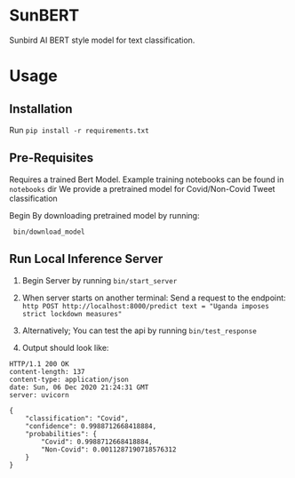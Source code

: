 # SunBERT
Sunbird AI BERT style model for text classification.


# Usage

## Installation
Run ``pip install -r requirements.txt``

## Pre-Requisites

Requires a trained Bert Model. Example training notebooks can be found in ``notebooks`` dir
We provide a pretrained model for Covid/Non-Covid Tweet classification

Begin By downloading pretrained model by running:

`` bin/download_model``

## Run Local Inference Server

1. Begin Server by running ``bin/start_server``
1. When server starts on another terminal: Send a request to the endpoint: <br>`` http POST http://localhost:8000/predict text = "Uganda imposes strict lockdown measures" ``
1. Alternatively; You can test the api by running ``bin/test_response``

1. Output should look like:

```
HTTP/1.1 200 OK
content-length: 137
content-type: application/json
date: Sun, 06 Dec 2020 21:24:31 GMT
server: uvicorn

{
    "classification": "Covid",
    "confidence": 0.9988712668418884,
    "probabilities": {
        "Covid": 0.9988712668418884,
        "Non-Covid": 0.0011287190718576312
    }
}

```

